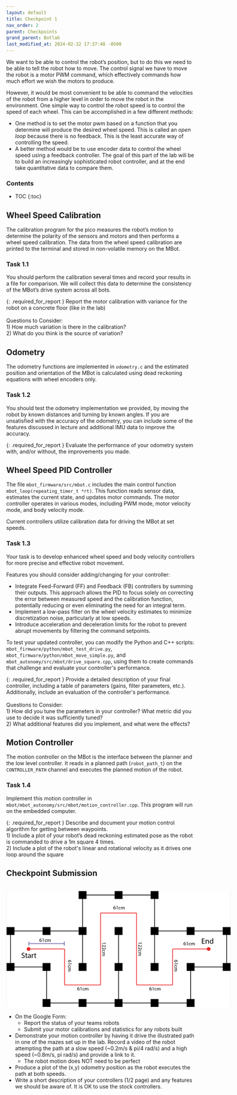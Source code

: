 ```yaml
---
layout: default
title: Checkpoint 1
nav_order: 2
parent: Checkpoints
grand_parent: Botlab
last_modified_at: 2024-02-22 17:37:48 -0500
---
```


We want to be able to control the robot’s position, but to do this we need to be able to tell the robot how to move. The control signal we have to move the robot is a motor PWM command, which effectively commands how much effort we wish the motors to produce.  

However, it would be most convenient to be able to command the velocities of the robot from a higher level in order to move the robot in the environment. One simple way to control the robot speed is to control the speed of each wheel. This can be accomplished in a few different methods:
- One method is to set the motor pwm based on a function that you determine will produce the desired wheel speed. This is called an *open loop* because there is no feedback. This is the least accurate way of controlling the speed.  
- A better method would be to use encoder data to control the wheel speed using a feedback controller. The goal of this part of the lab will be to build an increasingly sophisticated robot controller, and at the end take quantitative data to compare them.

### Contents
* TOC
{:toc}

## Wheel Speed Calibration
The calibration program for the pico measures the robot’s motion to determine the polarity of the sensors and motors and then performs a wheel speed calibration. The data from the wheel speed calibration are printed to the terminal and stored in non-volatile memory on the MBot.

### Task 1.1
You should perform the calibration several times and record your results in a file for comparison. We will collect this data to determine the consistency of the MBot’s drive system across all bots.


{: .required_for_report }
Report the motor calibration with variance for the robot on a concrete floor (like in the lab) 
<br><br> Questions to Consider:
<br> 1) How much variation is there in the calibration?
<br> 2) What do you think is the source of variation?


## Odometry
The odometry functions are implemented in `odometry.c` and the estimated position and orientation of the MBot is calculated using dead reckoning equations with wheel encoders only. 

### Task 1.2
You should test the odometry implementation we provided, by moving the robot by known distances and turning by known angles. If you are unsatisfied with the accuracy of the odometry, you can include some of the features discussed in lecture and additional IMU data to improve the accuracy.

{: .required_for_report }
Evaluate the performance of your odometry system with, and/or without, the improvements you made.

## Wheel Speed PID Controller
The file `mbot_firmware/src/mbot.c` includes the main control function `mbot_loop(repeating_timer_t *rt)`. This function reads sensor data, estimates the current state, and updates motor commands. The motor controller operates in various modes, including PWM mode, motor velocity mode, and body velocity mode.

Current controllers utilize calibration data for driving the MBot at set speeds. 

### Task 1.3
Your task is to develop enhanced wheel speed and body velocity controllers for more precise and effective robot movement.

Features you should consider adding/changing for your controller:
- Integrate Feed-Forward (FF) and Feedback (FB) controllers by summing their outputs. This approach allows the PID to focus solely on correcting the error between measured speed and the calibration function, potentially reducing or even eliminating the need for an integral term. 
- Implement a low-pass filter on the wheel velocity estimates to minimize discretization noise, particularly at low speeds.
- Introduce acceleration and deceleration limits for the robot to prevent abrupt movements by filtering the command setpoints.

To test your updated controller, you can modify the Python and C++ scripts: `mbot_firmware/python/mbot_test_drive.py`, `mbot_firmware/python/mbot_move_simple.py`, and `mbot_autonomy/src/mbot/drive_square.cpp`, using them to create commands that challenge and evaluate your controller's performance.

{: .required_for_report } 
Provide a detailed description of your final controller, including a table of parameters (gains, filter parameters, etc.). Additionally, include an evaluation of the controller's performance. 
<br><br>Questions to Consider:
<br> 1) How did you tune the parameters in your controller? What metric did you use to decide it was sufficiently tuned?
<br> 2) What additional features did you implement, and what were the effects?


## Motion Controller
The motion controller on the MBot is the interface between the planner and the low level controller. It reads in a planned path (`robot_path_t`) on the `CONTROLLER_PATH` channel and executes the planned motion of the robot. 

### Task 1.4
Implement this motion controller in `mbot/mbot_autonomy/src/mbot/motion_controller.cpp`. This program will run on the embedded computer.  

{: .required_for_report }
Describe and document your motion control algorithm for getting between waypoints. 
<br> 1) Include a plot of your robot’s dead reckoning estimated pose as the robot is commanded to drive a 1m square 4 times.
<br> 2) Include a plot of the robot's linear and rotational velocity as it drives one loop around the square

## Checkpoint Submission
<br>
<a class="image-link" href="/assets/images/botlab/checkpoints/checkpoint1-maze.png">
<img src="/assets/images/botlab/checkpoints/checkpoint1-maze.png" alt=" " style="max-width:600px;"/>
</a>

- On the Google Form:
    - Report the status of your teams robots
    - Submit your motor calibrations and statistics for any robots built
- Demonstrate your motion controller by having it drive the illustrated path in one of the mazes set up in the lab. Record a video of the robot attempting the path at a slow speed (~0.2m/s & pi/4 rad/s) and a high speed (~0.8m/s, pi rad/s) and provide a link to it.
    - The robot motion does NOT need to be perfect
- Produce a plot of the (x,y) odometry position as the robot executes the path at both speeds.
- Write a short description of your controllers (1/2 page) and any features we should be aware of. It is OK to use the stock controllers.
